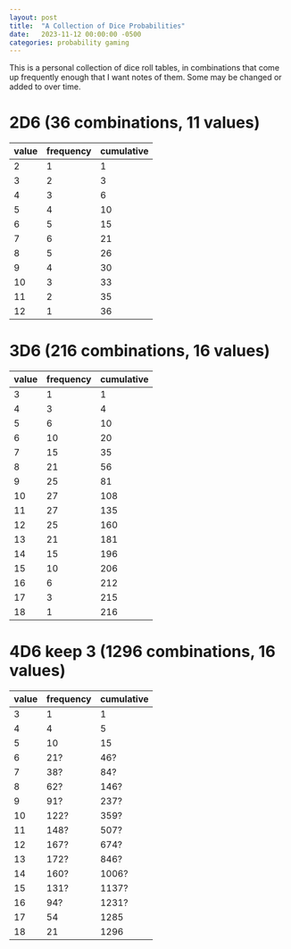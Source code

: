 ```yaml
---
layout: post
title:  "A Collection of Dice Probabilities"
date:   2023-11-12 00:00:00 -0500
categories: probability gaming
---
```

This is a personal collection of dice roll tables, in combinations that come up frequently enough that I want notes of them. Some may be changed or added to over time. 

# 2D6 (36 combinations, 11 values)

|value|frequency|cumulative|
|-|-|-|
|2|1|1|
|3|2|3|
|4|3|6|
|5|4|10|
|6|5|15|
|7|6|21|
|8|5|26|
|9|4|30|
|10|3|33|
|11|2|35|
|12|1|36|

# 3D6 (216 combinations, 16 values)

|value|frequency|cumulative|
|-|-|-|
|3|1|1|
|4|3|4|
|5|6|10|
|6|10|20|
|7|15|35|
|8|21|56|
|9|25|81|
|10|27|108|
|11|27|135|
|12|25|160|
|13|21|181|
|14|15|196|
|15|10|206|
|16|6|212|
|17|3|215|
|18|1|216|

# 4D6 keep 3 (1296 combinations, 16 values)

|value|frequency|cumulative|
|-|-|-|
|3|1|1|
|4|4|5|
|5|10|15|
|6|21?|46?|
|7|38?|84?|
|8|62?|146?|
|9|91?|237?|
|10|122?|359?|
|11|148?|507?|
|12|167?|674?|
|13|172?|846?|
|14|160?|1006?|
|15|131?|1137?|
|16|94?|1231?|
|17|54|1285|
|18|21|1296|
